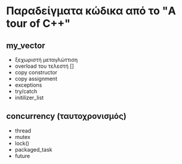 # Παραδείγματα κώδικα από το "A tour of C++"

## my_vector

* ξεχωριστή μεταγλώττιση
* overload του τελεστή []
* copy constructor
* copy assignment
* exceptions
* try/catch
* initilizer_list

## concurrency (ταυτοχρονισμός)

* thread
* mutex
* lock()
* packaged_task
* future
